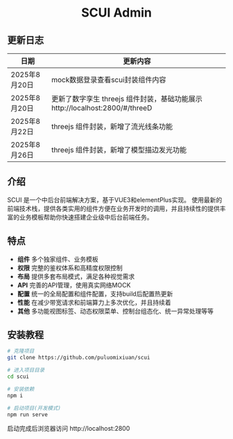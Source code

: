 
<div align="center">

<h1>SCUI Admin</h1>

</div>

## 更新日志
| 日期 | 更新内容 |
| -------- | -------- |
| 2025年8月20日 | mock数据登录查看scui封装组件内容 |
| 2025年8月20日  | 更新了数字孪生 threejs 组件封装，基础功能展示 http://localhost:2800/#/threeD  |
| 2025年8月22日  | threejs 组件封装，新增了流光线条功能  |
| 2025年8月26日  | threejs 组件封装，新增了模型描边发光功能  |

## 介绍
SCUI 是一个中后台前端解决方案，基于VUE3和elementPlus实现。
使用最新的前端技术栈，提供各类实用的组件方便在业务开发时的调用，并且持续性的提供丰富的业务模板帮助你快速搭建企业级中后台前端任务。

  
## 特点

- **组件** 多个独家组件、业务模板
- **权限** 完整的鉴权体系和高精度权限控制
- **布局** 提供多套布局模式，满足各种视觉需求
- **API** 完善的API管理，使用真实网络MOCK
- **配置** 统一的全局配置和组件配置，支持build后配置热更新
- **性能** 在减少带宽请求和前端算力上多次优化，并且持续着
- **其他** 多功能视图标签、动态权限菜单、控制台组态化、统一异常处理等等


## 安装教程
``` sh
# 克隆项目
git clone https://github.com/puluomixiuan/scui

# 进入项目目录
cd scui

# 安装依赖
npm i

# 启动项目(开发模式)
npm run serve
```
启动完成后浏览器访问 http://localhost:2800

 


